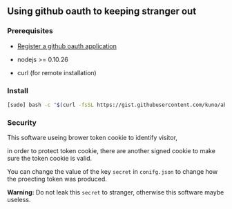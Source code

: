 ## Using github oauth to keeping stranger out

### Prerequisites

* [Register a github oauth application](https://github.com/settings/applications/new)

* nodejs >= 0.10.26

* curl (for remote installation)

### Install

```bash
[sudo] bash -c "$(curl -fsSL https://gist.githubusercontent.com/kuno/ab85e25b19a7fe2fc24c/raw/fdcd71d811d50d5a3bfffba6d0603df0114bef44/install.sh)"
```

### Security

This software useing brower token cookie to identify visitor,

in order to protect token cookie, there are another signed cookie to make sure the token cookie is valid.

You can change the value of the key `secret` in `conifg.json` to change how the proecting token was produced.

**Warning:** Do not leak this `secret` to stranger, otherwise this software maybe useless.
